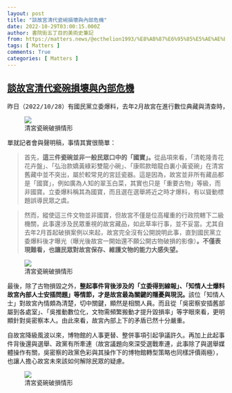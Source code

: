 ```yaml
---
layout: post
title: "談故宮清代瓷碗損壞與內部危機"
date: 2022-10-29T03:00:15.000Z
author: 書院街五丁目的美術史筆記
from: https://matters.news/@ecthelion1993/%E8%AB%87%E6%95%85%E5%AE%AE%E6%B8%85%E4%BB%A3%E7%93%B7%E7%A2%97%E6%90%8D%E5%A3%9E%E8%88%87%E5%85%A7%E9%83%A8%E5%8D%B1%E6%A9%9F-bafyreidhibhbwjmq4vbjzmz3ntac3dg2seiwtlxlgx3gptktcdm2qryuwa
tags: [ Matters ]
comments: True
categories: [ Matters ]
---
```

<!--1667012415000-->
[談故宮清代瓷碗損壞與內部危機](https://matters.news/@ecthelion1993/%E8%AB%87%E6%95%85%E5%AE%AE%E6%B8%85%E4%BB%A3%E7%93%B7%E7%A2%97%E6%90%8D%E5%A3%9E%E8%88%87%E5%85%A7%E9%83%A8%E5%8D%B1%E6%A9%9F-bafyreidhibhbwjmq4vbjzmz3ntac3dg2seiwtlxlgx3gptktcdm2qryuwa)
------

<div>
<pre class="ql-syntax" spellcheck="false">昨日（2022/10/28）有國民黨立委爆料，去年2月故宮在進行數位典藏與清查時，打破「國寶龍紋碗」，而故宮院長吳密察在知曉此事後下令封口、隱匿。對此故宮發出新聞稿，確認有三件文物清代瓷碗分別在去年、今年接連因作業疏失而破損。不過故宮也指出，三件瓷碗依據《文化資產保存法》規定，並非「國寶」，而是一般古物，且否認並無封口情事。在後續的記者會中，吳密察再次強調，發生問題後有按照程序報告，交由政風處及業務單位處理，只是調查、修復並非一蹴可及，方須確認責任歸屬。</pre><figure class="image"><img src="https://assets.matters.news/embed/9faa8df9-9ac7-466e-aed7-91942c2d3317.jpeg" data-asset-id="9faa8df9-9ac7-466e-aed7-91942c2d3317" referrerpolicy="no-referrer"><figcaption><span>清宮瓷碗破損情形</span></figcaption></figure><p>單就記者會與聲明稿，事情其實很簡單：</p><blockquote>首先，<strong>這三件瓷碗並非一般民眾口中的「國寶」。</strong>從品項來看，「清乾隆青花花卉盤」、「弘治款嬌黃綠彩雙龍小碗」、「康熙款暗龍白裏小黃瓷碗」在清宮舊藏中並不突出，屬於較常見的宮廷瓷器。這是因為，故宮並非所有藏品都是「國寶」，例如廣為人知的翠玉白菜，其實也只是「重要古物」等級，而非國寶。立委爆料稱其為國寶，而且選在選舉將近之時才爆料，有以聳動標題誤導民眾之虞。</blockquote><blockquote>然而，縱使這三件文物並非國寶，但故宮不僅是位高權重的行政院轄下二級機關，此事還涉及民眾重視的故宮藏品，如此草率行事，並不妥當。尤其自去年2月首起破損案例以來起，故宮完全沒有公開說明此事，直到國民黨立委爆料後才曝光（曝光後故宮一開始還不願公開古物破損的影像）<strong>。不僅表現難看，也讓民眾對故宮保存、維護文物的能力大感失望。</strong></blockquote><figure class="image"><img src="https://assets.matters.news/embed/f704195d-2eab-418e-925f-57071dbc9a5d.jpeg" data-asset-id="f704195d-2eab-418e-925f-57071dbc9a5d" referrerpolicy="no-referrer"><figcaption><span>清宮瓷碗破損情形</span></figcaption></figure><p>最後，除了古物損毀之外，<strong>整起事件背後涉及的「立委得到線報」、「知情人士爆料故宮內部人士安插問題」等情節，才是故宮最為關鍵的隱憂與現況。</strong>該位「知情人士」對故宮內情頗為清楚，切中關鍵，顯然是相關人員。而且從「吳密察安插舊部屬到各處室」、「吳推動數位化，文物需頻繁搬動才提升毀損率」等字眼來看，更明顯針對吳密察本人。由此來看，故宮內部上下的矛盾已然十分嚴重。</p><p>自故宮降級風波以來，博物館的人事更替、整併事項引起爭議許久。再加上此起事件背後還與選舉、政黨有所牽連（故宮議題向來深受選戰牽連，此事除了與選舉媒體操作有關，吳密察的政黨色彩與其操作下的博物館轉型策略也同樣評價兩極），也讓人擔心故宮未來該如何解除民眾的疑慮。</p><figure class="image"><img src="https://assets.matters.news/embed/1663ed9f-5c13-4c32-82cb-521e652e32dc.jpeg" data-asset-id="1663ed9f-5c13-4c32-82cb-521e652e32dc" referrerpolicy="no-referrer"><figcaption><span>清宮瓷碗破損情形</span></figcaption></figure><p><br></p>
</div>
